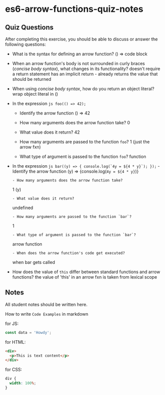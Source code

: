 # es6-arrow-functions-quiz-notes

## Quiz Questions

After completing this exercise, you should be able to discuss or answer the following questions:

- What is the syntax for defining an arrow function?
  () => code block

- When an arrow function's body is not surrounded in curly braces (_concise body syntax_), what changes in its functionality?
  doesn't require a return statement
  has an implicit return - already returns the value that should be returned

- When using _concise body syntax_, how do you return an object literal?
  wrap object literal in ()

- In the expression
  `js
    foo(() => 42);
    `

  - Identify the arrow function
    () => 42

  - How many arguments does the arrow function take?
    0

  - What value does it return?
    42

  - How many arguments are passed to the function `foo`?
    1 (just the arrow fxn)

  - What type of argument is passed to the function `foo`?
    function

- In the expression
  `` js
    bar((y) => {
      console.log(`4y = ${4 * y}`);
    });
     `` - Identify the arrow function
  (y) => {console.log(`4y = ${4 * y}`)}

      - How many arguments does the arrow function take?

  1 (y)

      - What value does it return?

  undefined

      - How many arguments are passed to the function `bar`?

  1

      - What type of argument is passed to the function `bar`?

  arrow function

      - When does the arrow function's code get executed?

  when bar gets called

- How does the value of `this` differ between standard functions and arrow functions?
  the value of 'this' in an arrow fxn is taken from lexical scope

## Notes

All student notes should be written here.

How to write `Code Examples` in markdown

for JS:

```javascript
const data = 'Howdy';
```

for HTML:

```html
<div>
  <p>This is text content</p>
</div>
```

for CSS:

```css
div {
  width: 100%;
}
```
